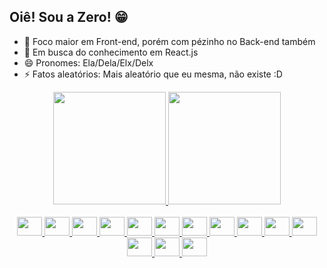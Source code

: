 ## Oiê! Sou a Zero! 😁

- 🔭 Foco maior em Front-end, porém com pézinho no Back-end também
- 🌱 Em busca do conhecimento em React.js
- 😄 Pronomes: Ela/Dela/Elx/Delx
- ⚡ Fatos aleatórios: Mais aleatório que eu mesma, não existe :D

<div align="center">
  <a href="https://github.com/ZeroLie">
  <img height="180em" src="https://github-readme-stats.vercel.app/api?username=ZeroLie&show_icons=true&theme=tokyonight&include_all_commits=true&count_private=true"/>
  <img height="180em" src="https://github-readme-stats.vercel.app/api/top-langs/?username=ZeroLie&layout=compact&langs_count=7&theme=tokyonight"/>
</div>

<div align="center">
  <br>
  <img align="center alt="Zero-Bootstrap" height="30" width="40" src="https://cdn.jsdelivr.net/gh/devicons/devicon/icons/bootstrap/bootstrap-original.svg">
  <img align="center alt="Zero-Code" height="30" width="40" src="https://cdn.jsdelivr.net/gh/devicons/devicon/icons/codeigniter/codeigniter-plain.svg">
  <img align="center alt="Zero-CSS" height="30" width="40" src="https://cdn.jsdelivr.net/gh/devicons/devicon/icons/css3/css3-original.svg">
  <img align="center alt="Zero-Figma" height="30" width="40" src="https://cdn.jsdelivr.net/gh/devicons/devicon/icons/figma/figma-original.svg">
  <img align="center alt="Zero-Hub" height="30" width="40" src="https://cdn.jsdelivr.net/gh/devicons/devicon/icons/github/github-original.svg">
  <img align="center alt="Zero-HMTL" height="30" width="40" src="https://cdn.jsdelivr.net/gh/devicons/devicon/icons/html5/html5-original.svg">
  <img align="center alt="Zero-JS" height="30" width="40" src="https://cdn.jsdelivr.net/gh/devicons/devicon/icons/javascript/javascript-original.svg">
  <img align="center alt="Zero-UI" height="30" width="40" src="https://cdn.jsdelivr.net/gh/devicons/devicon/icons/materialui/materialui-original.svg">
  <img align="center alt="Zero-Mysql" height="30" width="40" src="https://cdn.jsdelivr.net/gh/devicons/devicon/icons/mysql/mysql-original.svg">
  <img align="center alt="Zero-PHP" height="30" width="40" src="https://cdn.jsdelivr.net/gh/devicons/devicon/icons/php/php-original.svg">
  <img align="center alt="Zero-Photo" height="30" width="40" src="https://cdn.jsdelivr.net/gh/devicons/devicon/icons/photoshop/photoshop-plain.svg">
  <img align="center alt="Zero-React" height="30" width="40" src="https://cdn.jsdelivr.net/gh/devicons/devicon/icons/react/react-original.svg">
  <img align="center alt="Zero-Sqlite" height="30" width="40" src="https://cdn.jsdelivr.net/gh/devicons/devicon/icons/sqlite/sqlite-original.svg">
  <img align="center alt="Zero-Vscode" height="30" width="40" src="https://cdn.jsdelivr.net/gh/devicons/devicon/icons/vscode/vscode-original.svg">
  <br>
</div>
  
##

